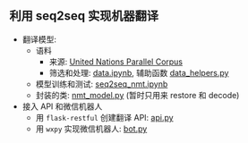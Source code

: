 ## 利用 seq2seq 实现机器翻译

* 翻译模型:
  - 语料
    + 来源: [United Nations Parallel Corpus](https://conferences.unite.un.org/UNCorpus)
    + 筛选和处理: [data.ipynb](data.ipynb), 辅助函数 [data_helpers.py](data_helpers.py)
  - 模型训练和测试: [seq2seq_nmt.ipynb](seq2seq_nmt.ipynb)
  - 封装的类: [nmt_model.py](nmt_model.py) (暂时只用来 restore 和 decode)
* 接入 API 和微信机器人
  * 用 `flask-restful` 创建翻译 API: [api.py](api.py)
  * 用 `wxpy` 实现微信机器人: [bot.py](bot.py)
